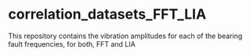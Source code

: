 # correlation_datasets_FFT_LIA
This repository contains the vibration amplitudes for each of the bearing fault frequencies, for both, FFT and LIA
